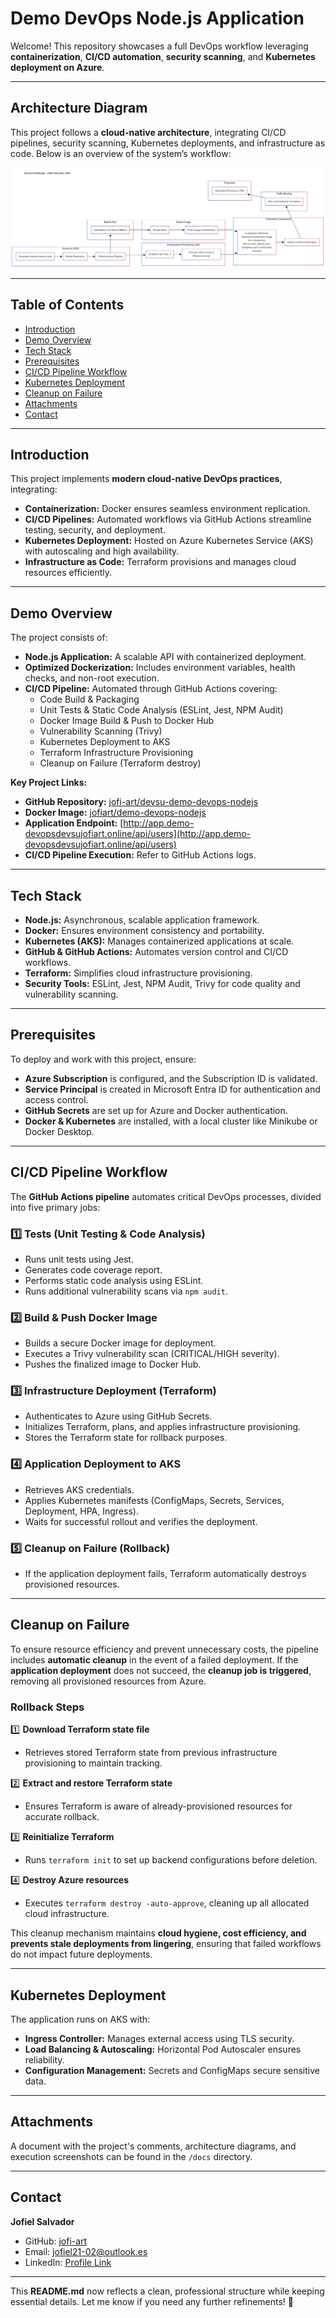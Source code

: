 # Demo DevOps Node.js Application


Welcome! This repository showcases a full DevOps workflow leveraging **containerization**, **CI/CD automation**, **security scanning**, and **Kubernetes deployment on Azure**.

---
## Architecture Diagram

This project follows a **cloud-native architecture**, integrating CI/CD pipelines, security scanning, Kubernetes deployments, and infrastructure as code. Below is an overview of the system’s workflow:

![Architecture Diagram](./docs/architecture-diagram.png)

---
## Table of Contents

- [Introduction](#introduction)
- [Demo Overview](#demo-overview)
- [Tech Stack](#tech-stack)
- [Prerequisites](#prerequisites)
- [CI/CD Pipeline Workflow](#ci-cd-pipeline-workflow)
- [Kubernetes Deployment](#kubernetes-deployment)
- [Cleanup on Failure](#cleanup-on-failure)
- [Attachments](#attachments)
- [Contact](#contact)

---

## Introduction

This project implements **modern cloud-native DevOps practices**, integrating:

- **Containerization:** Docker ensures seamless environment replication.
- **CI/CD Pipelines:** Automated workflows via GitHub Actions streamline testing, security, and deployment.
- **Kubernetes Deployment:** Hosted on Azure Kubernetes Service (AKS) with autoscaling and high availability.
- **Infrastructure as Code:** Terraform provisions and manages cloud resources efficiently.

---

## Demo Overview

The project consists of:

- **Node.js Application:** A scalable API with containerized deployment.
- **Optimized Dockerization:** Includes environment variables, health checks, and non-root execution.
- **CI/CD Pipeline:** Automated through GitHub Actions covering:
  - Code Build & Packaging
  - Unit Tests & Static Code Analysis (ESLint, Jest, NPM Audit)
  - Docker Image Build & Push to Docker Hub
  - Vulnerability Scanning (Trivy)
  - Kubernetes Deployment to AKS
  - Terraform Infrastructure Provisioning
  - Cleanup on Failure (Terraform destroy)

**Key Project Links:**

- **GitHub Repository:** [jofi-art/devsu-demo-devops-nodejs](https://github.com/jofi-art/devsu-demo-devops-nodejs)
- **Docker Image:** [jofiart/demo-devops-nodejs](https://hub.docker.com/r/jofiart/demo-devops-nodejs)
- **Application Endpoint:** [http://app.demo-devopsdevsujofiart.online/api/users](http://app.demo-devopsdevsujofiart.online/api/users)
- **CI/CD Pipeline Execution:** Refer to GitHub Actions logs.

---

## Tech Stack

- **Node.js:** Asynchronous, scalable application framework.
- **Docker:** Ensures environment consistency and portability.
- **Kubernetes (AKS):** Manages containerized applications at scale.
- **GitHub & GitHub Actions:** Automates version control and CI/CD workflows.
- **Terraform:** Simplifies cloud infrastructure provisioning.
- **Security Tools:** ESLint, Jest, NPM Audit, Trivy for code quality and vulnerability scanning.

---

## Prerequisites

To deploy and work with this project, ensure:

- **Azure Subscription** is configured, and the Subscription ID is validated.
- **Service Principal** is created in Microsoft Entra ID for authentication and access control.
- **GitHub Secrets** are set up for Azure and Docker authentication.
- **Docker & Kubernetes** are installed, with a local cluster like Minikube or Docker Desktop.

---

## CI/CD Pipeline Workflow

The **GitHub Actions pipeline** automates critical DevOps processes, divided into five primary jobs:

### 1️⃣ Tests (Unit Testing & Code Analysis)
- Runs unit tests using Jest.
- Generates code coverage report.
- Performs static code analysis using ESLint.
- Runs additional vulnerability scans via `npm audit`.

### 2️⃣ Build & Push Docker Image
- Builds a secure Docker image for deployment.
- Executes a Trivy vulnerability scan (CRITICAL/HIGH severity).
- Pushes the finalized image to Docker Hub.

### 3️⃣ Infrastructure Deployment (Terraform)
- Authenticates to Azure using GitHub Secrets.
- Initializes Terraform, plans, and applies infrastructure provisioning.
- Stores the Terraform state for rollback purposes.

### 4️⃣ Application Deployment to AKS
- Retrieves AKS credentials.
- Applies Kubernetes manifests (ConfigMaps, Secrets, Services, Deployment, HPA, Ingress).
- Waits for successful rollout and verifies the deployment.

### 5️⃣ Cleanup on Failure (Rollback)
- If the application deployment fails, Terraform automatically destroys provisioned resources.

---
## Cleanup on Failure

To ensure resource efficiency and prevent unnecessary costs, the pipeline includes **automatic cleanup** in the event of a failed deployment. If the **application deployment** does not succeed, the **cleanup job is triggered**, removing all provisioned resources from Azure.

### **Rollback Steps**
1️⃣ **Download Terraform state file**  
   - Retrieves stored Terraform state from previous infrastructure provisioning to maintain tracking.

2️⃣ **Extract and restore Terraform state**  
   - Ensures Terraform is aware of already-provisioned resources for accurate rollback.

3️⃣ **Reinitialize Terraform**  
   - Runs `terraform init` to set up backend configurations before deletion.

4️⃣ **Destroy Azure resources**  
   - Executes `terraform destroy -auto-approve`, cleaning up all allocated cloud infrastructure.

This cleanup mechanism maintains **cloud hygiene, cost efficiency, and prevents stale deployments from lingering**, ensuring that failed workflows do not impact future deployments.

---
## Kubernetes Deployment

The application runs on AKS with:
- **Ingress Controller:** Manages external access using TLS security.
- **Load Balancing & Autoscaling:** Horizontal Pod Autoscaler ensures reliability.
- **Configuration Management:** Secrets and ConfigMaps secure sensitive data.

---

## Attachments

A document with the project's comments, architecture diagrams, and execution screenshots can be found in the `/docs` directory.

---

## Contact

**Jofiel Salvador**
- GitHub: [jofi-art](https://github.com/jofi-art)
- Email: [jofiel21-02@outlook.es](jofiel21-02@outlook.es)
- LinkedIn: [Profile Link](https://www.linkedin.com/in/jofiel-arturo-salvador-contreras-813399148/?locale=en_US)

---

This **README.md** now reflects a clean, professional structure while keeping essential details. Let me know if you need any further refinements! 🚀
